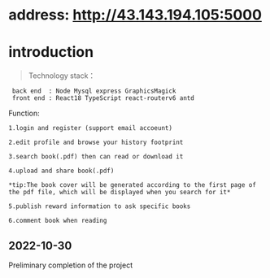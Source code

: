 # address: http://43.143.194.105:5000
# introduction
> Technology stack：

     back end  : Node Mysql express GraphicsMagick
     front end : React18 TypeScript react-routerv6 antd

Function:

    1.login and register (support email accoeunt)

    2.edit profile and browse your history footprint

    3.search book(.pdf) then can read or download it

    4.upload and share book(.pdf)

    *tip:The book cover will be generated according to the first page of the pdf file, which will be displayed when you search for it*
    
    5.publish reward information to ask specific books

    6.comment book when reading

## 2022-10-30

 Preliminary completion of the project
